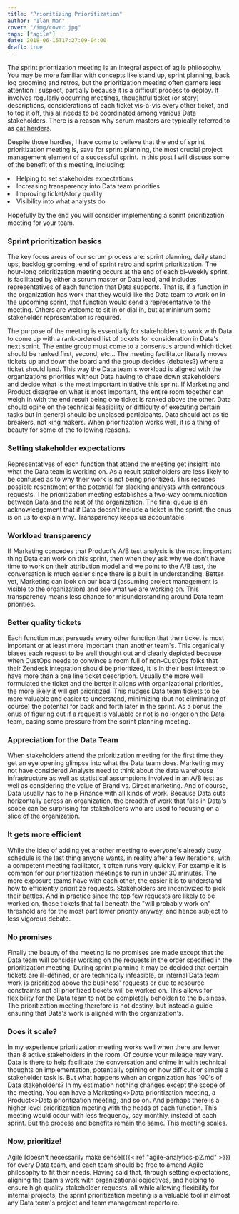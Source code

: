 ```yaml
---
title: "Prioritizing Prioritization"
author: "Ilan Man"
cover: "/img/cover.jpg"
tags: ["agile"]
date: 2018-06-15T17:27:09-04:00
draft: true
---
```


The sprint prioritization meeting is an integral aspect of agile philosophy. You may be more familiar with concepts like stand up, sprint planning, back log grooming and retros, but the prioritization meeting often garners less attention I suspect, partially because it is a difficult process to deploy. It involves regularly occurring meetings, thoughtful ticket (or story) descriptions, considerations of each ticket vis-a-vis every other ticket, and to top it off, this all needs to be coordinated among various Data stakeholders. There is a reason why scrum masters are typically referred to as [cat herders](https://www.google.com/search?ei=GVYpW66lCdHX5gLDsbegDg&q=%22scrum+master%22+%26+%22cat+herder%22&oq=%22scrum+master%22+%26+%22cat+herder%22&gs_l=psy-ab.3..33i160k1.5030.9792.0.10255.6.6.0.0.0.0.139.663.1j5.6.0....0...1c.1.64.psy-ab..0.1.139....0.M519ryGOesY).

<!--more-->

Despite those hurdles, I have come to believe that the end of sprint prioritization meeting is, save for sprint planning, the most crucial project management element of a successful sprint. In this post I will discuss some of the benefit of this meeting, including:

<li>Helping to set stakeholder expectations
<li>Increasing transparency into Data team priorities
<li>Improving ticket/story quality
<li>Visibility into what analysts do

Hopefully by the end you will consider implementing a sprint prioritization meeting for your team.

### Sprint prioritization basics

The key focus areas of our scrum process are: sprint planning, daily stand ups, backlog grooming, end of sprint retro and sprint prioritization. The hour-long prioritization meeting occurs at the end of each bi-weekly sprint, is facilitated by either a scrum master or Data lead, and includes representatives of each function that Data supports. That is, if a function in the organization has work that they would like the Data team to work on in the upcoming sprint, that function would send a representative to the
meeting. Others are welcome to sit in or dial in, but at minimum some stakeholder representation is required.

The purpose of the meeting is essentially for stakeholders to work with Data to come up with a rank-ordered list of tickets for consideration in Data's next sprint. The entire group must come to a consensus around which ticket should be ranked first, second, etc... The meeting facilitator literally moves tickets up and down the board and the group decides (debates?) where a ticket should land. This way the Data team's workload is aligned with the organizations priorities without Data having to chase down stakeholders and decide what is the most important initiative this sprint. If Marketing and Product disagree on what is most important, the entire room together can weigh in with the end result being one ticket is ranked above the other. Data should opine on the technical feasibility or difficulty of executing certain tasks but in general should be unbiased participants. Data should act as tie breakers, not king makers. When prioritization works well, it is a thing of beauty for some of the following reasons.

### Setting stakeholder expectations

Representatives of each function that attend the meeting get insight into what the Data team is working on. As a result stakeholders are less likely to be confused as to why their work is not being prioritized. This reduces possible resentment or the potential for slacking analysts with extraneous requests. The prioritization meeting establishes a two-way communication between Data and the rest of the organization. The final queue is an acknowledgement that if Data doesn't include a ticket in the sprint, the onus is on us to explain why. Transparency keeps us accountable.

### Workload transparency

If Marketing concedes that Product's A/B test analysis is the most important thing Data can work on this sprint, then when they ask why we don't have time to work on their attribution model and we point to the A/B test, the conversation is much easier since there is a built in understanding. Better yet, Marketing can look on our board (assuming project management is visible to the organization) and see what we are working on. This transparency means less chance for misunderstanding around Data team priorities.

### Better quality tickets

Each function must persuade every other function that their ticket is most important or at least more important than another team's. This organically biases each request to be well thought out and clearly depicted because when CustOps needs to convince a room full of non-CustOps folks that their Zendesk integration should be prioritized, it is in their best interest to have more than a one line ticket description. Usually the more well formulated the ticket and the better it aligns with organizational priorities, the more likely it will get prioritized. This nudges Data team tickets to be more valuable and easier to understand, minimizing (but not eliminating of course) the potential for back and forth later in the sprint. As a bonus the onus of figuring out if a request is valuable or not is no longer on the Data team, easing some pressure from the sprint planning meeting.

### Appreciation for the Data Team

When stakeholders attend the prioritization meeting for the first time they get an eye opening glimpse into what the Data team does. Marketing may not have considered Analysts need to think about the data warehouse infrastructure as well as statistical assumptions involved in an A/B test as well as considering the value of Brand vs. Direct marketing. And of course, Data usually has to help Finance with all kinds of work. Because Data cuts horizontally across an organization, the breadth of work that falls in Data's scope can be surprising for stakeholders who are used to focusing on a slice of the organization.

### It gets more efficient

While the idea of adding yet another meeting to everyone's already busy schedule is the last thing anyone wants, in reality after a few iterations, with a competent meeting facilitator, it often runs very quickly. For example it is common for our prioritization meetings to run in under 30 minutes. The more exposure teams have with each other, the easier it is to understand how to efficiently prioritize requests. Stakeholders are incentivized to pick their battles. And in practice since the top few requests are likely to be worked on, those tickets that fall beneath the "will probably work on" threshold are for the most part
lower priority anyway, and hence subject to less vigorous debate.

### No promises

Finally the beauty of the meeting is no promises are made except that the Data team will consider working on the requests in the order specified in the prioritization meeting. During sprint planning it may be decided that certain tickets are ill-defined, or are technically infeasible, or internal Data team work is prioritized above the business' requests or due to resource constraints not all prioritized tickets will be worked on. This allows for flexibility for the Data team to not be
completely beholden to the business. The prioritization meeting therefore is not destiny, but instead a guide ensuring that Data's work is aligned with the organization's. 

### Does it scale?

In my experience prioritization meeting works well when there are fewer than 8 active stakeholders in the room. Of course your mileage may vary. Data is there to help facilitate the conversation and chime in with technical thoughts on implementation, potentially opining on how difficult or simple a stakeholder task is. But what happens when an organization has 100's of Data stakeholders? In my estimation nothing changes except the scope of the meeting. You can have a Marketing<>Data prioritization meeting, a Product<>Data prioritization meeting, and so on. And perhaps there is a higher level prioritization meeting with the heads of each function. This meeting would occur with less frequency, say monthly, instead of each sprint. But the process and benefits remain the same. This meeting scales. 

### Now, prioritize!

Agile [doesn't necessarily make sense]({{< ref "agile-analytics-p2.md" >}}) for every Data team, and each team should be free to amend Agile philosophy to fit their needs. Having said that, through setting expectations, aligning the team's work with organizational objectives, and helping to ensure high quality stakeholder requests, all while allowing flexibility for internal projects, the sprint prioritization meeting is a valuable tool in almost any Data team's project and team management repertoire.



